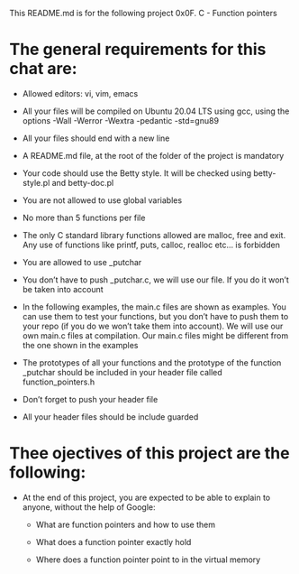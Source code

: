 This README.md is for the following project 0x0F. C - Function pointers

# The general requirements for this chat are:

- Allowed editors: vi, vim, emacs

- All your files will be compiled on Ubuntu 20.04 LTS using gcc, using the options -Wall -Werror -Wextra -pedantic -std=gnu89

- All your files should end with a new line

- A README.md file, at the root of the folder of the project is mandatory

- Your code should use the Betty style. It will be checked using betty-style.pl and betty-doc.pl

- You are not allowed to use global variables

- No more than 5 functions per file

- The only C standard library functions allowed are malloc, free and exit. Any use of functions like printf, puts, calloc, realloc etc… is forbidden

- You are allowed to use _putchar

- You don’t have to push _putchar.c, we will use our file. If you do it won’t be taken into account

- In the following examples, the main.c files are shown as examples. You can use them to test your functions, but you don’t have to push them to your repo (if you do we won’t take them into account). We will use our own main.c files at compilation. Our main.c files might be different from the one shown in the examples

- The prototypes of all your functions and the prototype of the function _putchar should be included in your header file called function_pointers.h

- Don’t forget to push your header file

- All your header files should be include guarded


# Thee ojectives of this project are the following:

- At the end of this project, you are expected to be able to explain to anyone, without the help of Google:

	- What are function pointers and how to use them

	- What does a function pointer exactly hold

	- Where does a function pointer point to in the virtual memory

